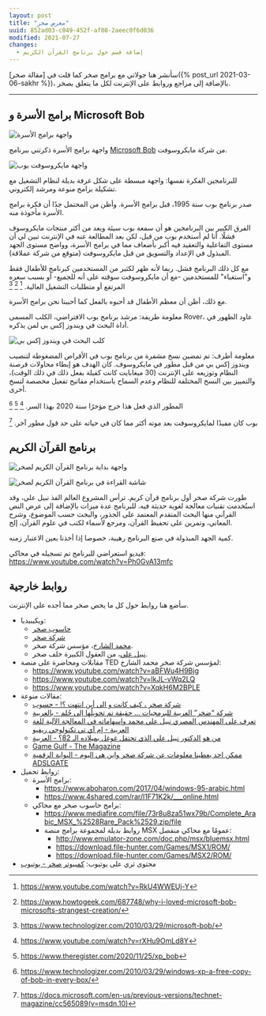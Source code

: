 ```yaml
---
layout: post
title: "معرض صخر"
uuid: 852ad03-c049-452f-af08-2aeec0f6d036
modified: 2021-07-27
changes:
  - إضافة قسم حول برنامج القرآن الكريم
---
```


سأنشر هنا جولاتي مع برامج صخر كما قلت في [مقالة صخر]({% post_url 2021-03-06-sakhr %})،
بالإضافة إلى مراجع وروابط على الإنترنت لكل ما يتعلق بصخر.

---

## برامج الأسرة و Microsoft Bob
![واجهة برامج الأسرة](assets/images/sakhr-osra-suite.png)

واجهة برامج الأسرة ذكرتني ببرنامج [Microsoft Bob][microsoft-bob] من شركة مايكروسوفت.

![واجهة مايكروسوفت بوب](assets/images/microsoft-bob.png)

للبرنامجين الفكرة نفسها: واجهة مبسطة على شكل غرفة بديلة لنظام التشغيل مع تشكيلة برامج منوعة ومرشد إلكتروني.

صدر برنامج بوب سنة 1995، قبل برامج الأسرة. وأظن من المحتمل جدًا أن فكرة برامج الأسرة مأخوذة منه.

الفرق الكبير بين البرنامجين هو أن سمعة بوب سيئة ويعد من أكثر منتجات مايكروسوف فشلًا.
أنا لم أستخدم بوب من قبل، لكن بعد المطالعة عنه في الإنترنت تبين لي
أن مستوى التفاعلية والتعقيد فيه أكبر بأضعاف مما في برامج الأسرة،
وواضح مستوى الجهد المبذول في الإعداد والتسويق من قبل مايكروسوفت (متوقع من شركة عملاقة).

مع كل ذلك البرنامج فشل. ربما لأنه ظهر لكثير من المستخدمين كبرنامج للأطفال فقط و"استغباء" للمستخدمين -مع أن مايكروسوفت سوقته على أنه للجميع-
أو بسبب سعره المرتفع أو متطلبات التشغيل العالية. [^1] [^2] [^3]

مع ذلك، أظن أن معظم الأطفال قد أحبوه بالفعل كما أحببنا نحن برامج الأسرة.

معلومة طريفة: مرشد برنامج بوب الافتراضي، الكلب المسمى Rover، عاود الظهور في أداة البحث في ويندوز إكس بي لمن يذكره.

![كلب البحث في ويندوز إكس بي](assets/images/windows-xp-rover-dog.jpg)

معلومة أطرف: تم تمضين نسخ مشفرة من برنامج بوب في الأقراص المضغوطة لتنصيب ويندوز إكس
بي من قبل مطور في مايكروسوف. كان الهدف هو إبطاء محاولات قرصنة النظام وتوزيعه على الإنترنت
(30 ميغابايت كانت كفيلة بفعل ذلك في ذلك الوقت)، والتمييز بين النسخ المختلفة للنظام وعدم السماح باستخدام مفاتيح تفعيل مخصصة لنسخ أخرى.

المطور الذي فعل هذا خرج مؤخرًا سنة 2020 بهذا السر. [^4] [^5] [^6]

بوب كان مفيدًا لمايكروسوفت بعد موته أكثر مما كان في حياته على حد قول مطور آخر. [^7]

## برنامج القرآن الكريم

![واجهة بداية برنامج القرآن الكريم لصخر](assets/images/sakhr/quran-1.png)

![شاشة القراءة في برنامج القرآن الكريم لصخر](assets/images/sakhr/quran-2.png)

طورت شركة صخر أول برنامج قرآن كريم. ترأس المشروع العالم الفذ نبيل علي، وقد استُخدمت
تقنيات معالجة لغوية حديثة فيه. للبرنامج عدة ميزات بالإضافة إلى عرض النص القرآني منها البحث المتقدم
المعتمد على الجذور، والبحث حسب الموضوع، وشرح المعاني، وتمرين على تحفيظ القرآن،
ومرجع لأسماء لكتب في علوم القرآن، إلخ.

كمية الجهد المبذولة في صنع البرنامج رهيبة، خصوصا إذا أخذنا بعين الاعتبار زمنه.

فيديو استعراضي للبرنامج تم تسجيله في محاكي: <https://www.youtube.com/watch?v=Ph0GvA13mfc>

## روابط خارجية

سأضع هنا روابط حول كل ما يخص صخر مما أجده على الإنترنت.

- ويكيبيديا:
  - [حاسوب صخر](https://ar.wikipedia.org/wiki/%D8%AD%D8%A7%D8%B3%D9%88%D8%A8_%D8%B5%D8%AE%D8%B1)
  - [شركة صخر](https://ar.wikipedia.org/wiki/%D8%B5%D8%AE%D8%B1_(%D8%B4%D8%B1%D9%83%D8%A9))
  - [محمد الشارخ](https://ar.wikipedia.org/wiki/%D9%85%D8%AD%D9%85%D8%AF_%D8%A7%D9%84%D8%B4%D8%A7%D8%B1%D8%AE)، مؤسس شركة صخر.
  - [نبيل علي](https://ar.wikipedia.org/wiki/%D9%86%D8%A8%D9%8A%D9%84_%D8%B9%D9%84%D9%8A)، من العقول الكبيرة خلف صخر.
- مقابلات ومحاضرة على منصة TED لمؤسس شركة صخر محمد الشارخ:
  - <https://www.youtube.com/watch?v=aBFWu4H9Bjg>
  - <https://www.youtube.com/watch?v=lkJL-vWq2LQ>
  - <https://www.youtube.com/watch?v=XqkH6M2BPLE>
- مقالات منوعة:
  - [شركة صخر ، كيف كانت و الى أين انتهت ؟! - حسوب](https://io.hsoub.com/culture/26794-%D8%B4%D8%B1%D9%83%D8%A9-%D8%B5%D8%AE%D8%B1-%D9%83%D9%8A%D9%81-%D9%83%D8%A7%D9%86%D8%AA-%D9%88-%D8%A7%D9%84%D9%89-%D8%A3%D9%8A%D9%86-%D8%A7%D9%86%D8%AA%D9%87%D8%AA)
  - [شركة “ضخر” العربية للبرمجيات … حقيقة تم تحويلُها إلى حُلم - بالعربية](https://bilarabiya.net/13055.html)
  - [تعرف على المهندس المصري نبيل علي محمد وإسهاماته في المعالجة الآلية للغة العربية - إم آي تي تكنولوجي ريفيو](https://technologyreview.ae/%D8%A5%D8%B3%D9%87%D8%A7%D9%85%D8%A7%D8%AA-%D8%A7%D9%84%D9%85%D9%87%D9%86%D8%AF%D8%B3-%D8%A7%D9%84%D9%85%D8%B5%D8%B1%D9%8A-%D9%86%D8%A8%D9%8A%D9%84-%D8%B9%D9%84%D9%8A-%D9%85%D8%AD%D9%85%D8%AF/)
  - [من هو الدكتور نبيل علي الذي تحتفل غوغل بميلاده الـ 82؟ - العربية](https://www.alarabiya.net/last-page/2020/01/03/%D9%85%D9%86-%D9%87%D9%88-%D8%A7%D9%84%D8%AF%D9%83%D8%AA%D9%88%D8%B1-%D9%86%D8%A8%D9%8A%D9%84-%D8%B9%D9%84%D9%8A-%D8%A7%D9%84%D8%B0%D9%8A-%D8%AA%D8%AD%D8%AA%D9%81%D9%84-%D8%AC%D9%88%D8%AC%D9%84-%D8%A8%D9%85%D9%8A%D9%84%D8%A7%D8%AF%D9%87-%D8%A7%D9%84%D9%80-82%D8%9F)
  - [Game Gulf - The Magazine](https://the-magazine.org/11/game-gulf)
  - [ممكن احد يعطينا معلومات عن شركة صخر واين هي اليوم - البوابة الرقمية ADSLGATE](https://www.adslgate.com/dsl/showpost.php?p=1830060)
- روابط تحميل:
  - برامج الأسرة:
    - <https://www.aboharon.com/2017/04/windows-95-arabic.html>
    - <https://www.4shared.com/rar/l1F71K2k/___online.html>
  - برامج حاسوب صخر مع محاكي:
    - <https://www.mediafire.com/file/73r8u8za51wx79b/Complete_Arabic_MSX_%2528Rare_Pack%2529.zip/file>
    - روابط بديلة لمجموعة برامج منصة MSX عمومًا مع محاكي منفصل:
      - <http://www.emulator-zone.com/doc.php/msx/bluemsx.html>
      - <https://download.file-hunter.com/Games/MSX1/ROM/>
      - <https://download.file-hunter.com/Games/MSX2/ROM/>
- محتوى ثري على يوتيوب: [كمبيوتر صخر - يوتيوب](https://www.youtube.com/results?search_query=%D9%83%D9%85%D8%A8%D9%8A%D9%88%D8%AA%D8%B1+%D8%B5%D8%AE%D8%B1)


[microsoft-bob]: https://en.wikipedia.org/wiki/Microsoft_Bob

[^1]: <https://www.youtube.com/watch?v=RkU4WWEUj-Y>
[^2]: <https://www.howtogeek.com/687748/why-i-loved-microsoft-bob-microsofts-strangest-creation/>
[^3]: <https://www.technologizer.com/2010/03/29/microsoft-bob/>
[^4]: <https://www.youtube.com/watch?v=rXHu9OmLd8Y>
[^5]: <https://www.theregister.com/2020/11/25/xp_bob>
[^6]: <https://www.technologizer.com/2010/03/29/windows-xp-a-free-copy-of-bob-in-every-box/>
[^7]: <https://docs.microsoft.com/en-us/previous-versions/technet-magazine/cc565089(v=msdn.10)>
